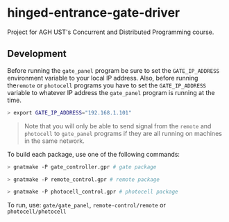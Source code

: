 # hinged-entrance-gate-driver

Project for AGH UST's  Concurrent and Distributed Programming course.

## Development

Before running the `gate_panel` program be sure to set the `GATE_IP_ADDRESS` environment variable to your local IP address. Also, before running the`remote` or `photocell` programs you have to set the `GATE_IP_ADDRESS` variable to whatever IP address the `gate_panel` program is running at the time.

```bash
> export GATE_IP_ADDRESS="192.168.1.101"
```

> Note that you will only be able to send signal from the `remote` and `photocell` to `gate_panel` programs if they are all running on machines in the same network.

To build each package, use one of the following commands:
```bash
> gnatmake -P gate_controller.gpr # gate package
```
```bash
> gnatmake -P remote_control.gpr # remote package
```
```bash
> gnatmake -P photocell_control.gpr # photocell package
```

To run, use: `gate/gate_panel`, `remote-control/remote` or `photocell/photocell`
